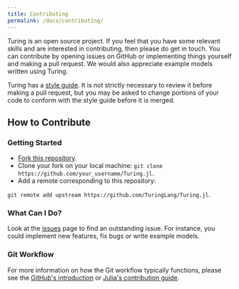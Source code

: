 ```yaml
---
title: Contributing
permalink: /docs/contributing/
---
```


Turing is an open source project. If you feel that you have some relevant skills and are interested in contributing, then please do get in touch. You can contribute by opening issues on GitHub or implementing things yourself and making a pull request. We would also appreciate example models written using Turing.


Turing has a [style guide](/docs/style-guide/). It is not strictly necessary to review it before making a pull request, but you may be asked to change portions of your code to conform with the style guide before it is merged.


<a id='How-to-Contribute-1'></a>

## How to Contribute


<a id='Getting-Started-1'></a>

### Getting Started


  * [Fork this repository](https://github.com/TuringLang/Turing.jl#fork-destination-box).
  * Clone your fork on your local machine: `git clone https://github.com/your_username/Turing.jl`.
  * Add a remote corresponding to this repository:


`git remote add upstream https://github.com/TuringLang/Turing.jl`.


<a id='What-Can-I-Do?-1'></a>

### What Can I Do?


Look at the [issues](https://github.com/TuringLang/Turing.jl/issues) page to find an outstanding issue. For instance, you could implement new features, fix bugs or write example models.


<a id='Git-Workflow-1'></a>

### Git Workflow


For more information on how the Git workflow typically functions, please see the [GitHub's introduction](https://guides.github.com/introduction/flow/) or [Julia's contribution guide](https://github.com/JuliaLang/julia/blob/master/CONTRIBUTING.md).

